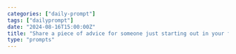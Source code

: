 ```yaml
---
categories: ["daily-prompt"]
tags: ["dailyprompt"]
date: "2024-08-16T15:00:00Z"
title: "Share a piece of advice for someone just starting out in your field."
type: "prompts"
---
```

